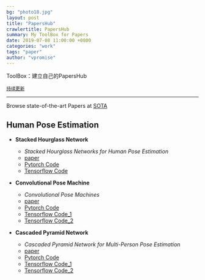 ```yaml
---
bg: "photo18.jpg"
layout: post
title: "PapersHub"
crawlertitle: PapersHub
summary: My ToolBox for Papers
date: 2019-07-08 11:00:00 +0800
categories: "work"
tags: "paper"
author: "vpromise"
---
```


ToolBox：建立自己的PapersHub

[`持续更新`](https://github.com/vpromise/PaperHub)

---

Browse state-of-the-art Papers at [SOTA](https://paperswithcode.com/sota)

## Human Pose Estimation

- **Stacked Hourglass Network**
  - *Stacked Hourglass Networks for Human Pose Estimation*
  - [paper](https://arxiv.org/abs/1603.06937)
  - [Pytorch Code](https://github.com/Naman-ntc/Pytorch-Human-Pose-Estimation)
  - [Tensorflow Code](https://github.com/wbenbihi/hourglasstensorlfow)


- **Convolutional Pose Machine**
  - *Convolutional Pose Machines*
  - [paper](https://arxiv.org/abs/1602.00134)
  - [Pytorch Code](https://github.com/JindongJiang/WeightedLoss_Convolutional_Pose_Machines_PyTorch)
  - [Tensorflow Code_1](https://github.com/timctho/convolutional-pose-machines-tensorflow)
  - [Tensorflow Code_2](https://github.com/shihenw/convolutional-pose-machines-release)


- **Cascaded Pyramid Network**
  - *Cascaded Pyramid Network for Multi-Person Pose Estimation*
  - [paper](https://arxiv.org/abs/1711.07319)
  - [Pytorch Code](https://github.com/GengDavid/pytorch-cpn)
  - [Tensorflow Code_1](https://github.com/chenyilun95/tf-cpn)
  - [Tensorflow Code_2](https://github.com/megvii-detection/tf-cpn)
